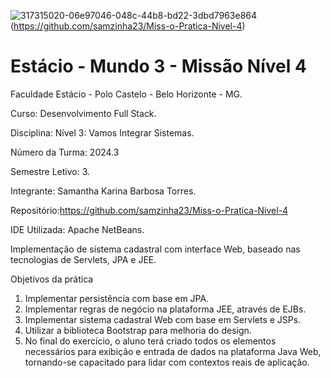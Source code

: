 ![317315020-06e97046-048c-44b8-bd22-3dbd7963e864](https://github.com/user-attachments/assets/6e5187c2-2e23-4c17-bb47-f790958b7d84)
 (https://github.com/samzinha23/Miss-o-Pratica-Nivel-4)

<h1>Estácio - Mundo 3 - Missão Nível 4</h1>



Faculdade Estácio - Polo Castelo - Belo Horizonte - MG.
 
Curso: Desenvolvimento Full Stack.
 
Disciplina: Nível 3: Vamos Integrar Sistemas.
 
Número da Turma: 2024.3
 
Semestre Letivo: 3.

Integrante: Samantha Karina Barbosa Torres.

Repositório:https://github.com/samzinha23/Miss-o-Pratica-Nivel-4

IDE Utilizada: Apache NetBeans.

Implementação de sistema cadastral com interface Web, baseado nas tecnologias de Servlets, JPA e JEE.

Objetivos da prática
1.	Implementar persistência com base em JPA.
2.	Implementar regras de negócio na plataforma JEE, através de EJBs.
3.	Implementar sistema cadastral Web com base em Servlets e JSPs.
4.	Utilizar a biblioteca Bootstrap para melhoria do design.
5.	No final do exercício, o aluno terá criado todos os elementos necessários para exibição e entrada de dados na plataforma Java Web, tornando-se capacitado para lidar com contextos reais de aplicação.

